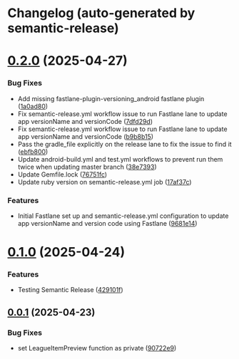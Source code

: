 # Changelog (auto-generated by semantic-release)

# [0.2.0](https://github.com/rummenigged/SpaceX/compare/0.1.0...0.2.0) (2025-04-27)


### Bug Fixes

* Add missing fastlane-plugin-versioning_android fastlane plugin ([1a0ad80](https://github.com/rummenigged/SpaceX/commit/1a0ad80925f8278aa6ec9f291b004a67f6130ff4))
* Fix semantic-release.yml workflow issue to run Fastlane lane to update app versionName and versionCode ([7dfd29d](https://github.com/rummenigged/SpaceX/commit/7dfd29d9fe5f61de62a47cad0cc1b03af33122d7))
* Fix semantic-release.yml workflow issue to run Fastlane lane to update app versionName and versionCode ([b9b8b15](https://github.com/rummenigged/SpaceX/commit/b9b8b150f36f6a5eea041ec7a2b79f69c392fc6d))
* Pass the gradle_file explicitly on the release lane to fix the issue to find it ([ebfb800](https://github.com/rummenigged/SpaceX/commit/ebfb800cc990cdcbfd7d81d23c22ab973924a9f9))
* Update android-build.yml and test.yml workflows to prevent run them twice when updating master branch ([38e7393](https://github.com/rummenigged/SpaceX/commit/38e739375c1a182bfed0b02bdc8a1530dc6a45a1))
* Update Gemfile.lock ([76751fc](https://github.com/rummenigged/SpaceX/commit/76751fc8d4c14092e0e10dfeaef38ab609e734d2))
* Update ruby version on semantic-release.yml job ([17af37c](https://github.com/rummenigged/SpaceX/commit/17af37cc8a932f9f7e26b119ea36bb0ad1ba4cbd))


### Features

* Initial Fastlane set up and semantic-release.yml configuration to update app versionName and version code using Fastlane ([9681e14](https://github.com/rummenigged/SpaceX/commit/9681e14c9105ed70bdfbddcfb0169f26b807c4ff))

# [0.1.0](https://github.com/rummenigged/SpaceX/compare/0.0.1...0.1.0) (2025-04-24)


### Features

* Testing Semantic Release ([429101f](https://github.com/rummenigged/SpaceX/commit/429101fdba30519ae8d9b8c0aa0866e73cb786b1))

## [0.0.1](https://github.com/rummenigged/SpaceX/compare/v0.0.0...0.0.1) (2025-04-23)


### Bug Fixes

* set LeagueItemPreview function as private ([90722e9](https://github.com/rummenigged/SpaceX/commit/90722e9b4bec41468b65fcc80a620500fa03cdb0))
